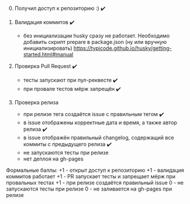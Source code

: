 0. Получил доступ к репозиторию :) :heavy_check_mark:

1. Валидация коммитов :heavy_check_mark:
    - без инициализации husky сразу не работает. Необходимо добавить скрипт prepare в package.json (ну или вручную инициализировать)
    https://typicode.github.io/husky/getting-started.html#manual

2. Проверка Pull Request :heavy_check_mark:
    - тесты запускают при пул-реквесте :heavy_check_mark:
    - при провале тестов мёрж запрещён :heavy_check_mark:

3. Проверка релиза
    - при релизе тега создаётся issue с правильным тегом :heavy_check_mark:
    - в issue отображены корректные дата и время, а также автор релиза :heavy_check_mark:
    - в issue отображён правильный changelog, содержащий все коммиты с предыдущего релиза :heavy_check_mark:
    - не запускаются тесты при релизе
    - нет деплоя на gh-pages

Формальные баллы:
+1 - открыт доступ к репозиторию
+1 - валидация коммитов работает
+1 - PR запускает тесты и запрещает мёрж при провальных тестах
+1 - при релизе создаётся правильный issue
0 - не запускаются тесты при релизе
0 - не заливается на gh-pages при релизе